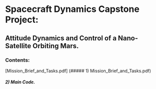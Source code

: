 
# Spacecraft Dynamics Capstone Project:
## Attitude Dynamics and Control of a Nano-Satellite Orbiting Mars.

### Contents:
[Mission_Brief_and_Tasks.pdf] (##### 1) Mission_Brief_and_Tasks.pdf)
##### 2) Main Code.

